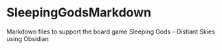 # SleepingGodsMarkdown
Markdown files to support the board game Sleeping Gods - Distiant Skies using Obsidian
